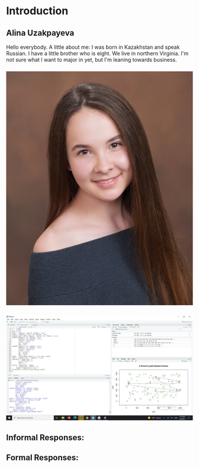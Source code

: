 # Introduction
## Alina Uzakpayeva
Hello everybody. A little about me: I was born in Kazakhstan and speak Russian. I have a little brother who is eight. We live in northern Virginia. I'm not sure what I want to major in yet, but I'm leaning towards business. 
### ![](IMG-8784.JPG)
### ![](JPG_Finished_Homes.JPG)

## Informal Responses:


## Formal Responses:
